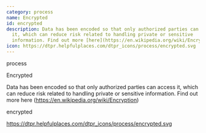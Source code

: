 ```yaml
---
category: process
name: Encrypted
id: encrypted
description: Data has been encoded so that only authorized parties can access
  it, which can reduce risk related to handling private or sensitive
  information. Find out more [here](https://en.wikipedia.org/wiki/Encryption)
icon: https://dtpr.helpfulplaces.com/dtpr_icons/process/encrypted.svg
---
```

process

Encrypted

Data has been encoded so that only authorized parties can access it, which 
can reduce risk related to handling private or sensitive information. Find 
out more here (https://en.wikipedia.org/wiki/Encryption)

encrypted

https://dtpr.helpfulplaces.com/dtpr_icons/process/encrypted.svg